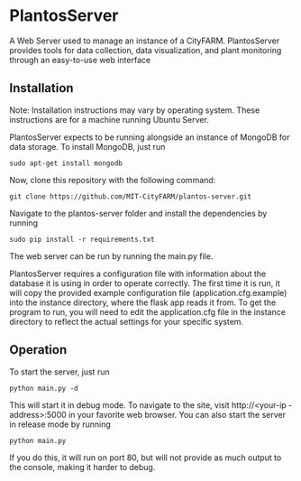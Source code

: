 PlantosServer
=============
A Web Server used to manage an instance of a CityFARM. PlantosServer provides
tools for data collection, data visualization, and plant monitoring through an
easy-to-use web interface

Installation
------------
Note: Installation instructions may vary by operating system. These instructions
are for a machine running Ubuntu Server.

PlantosServer expects to be running alongside an instance of MongoDB for data
storage. To install MongoDB, just run

    sudo apt-get install mongodb

Now, clone this repository with the following command:

    git clone https://github.com/MIT-CityFARM/plantos-server.git

Navigate to the plantos-server folder and install the dependencies by running

    sudo pip install -r requirements.txt

The web server can be run by running the main.py file.

PlantosServer requires a configuration file with information about the database
it is using in order to operate correctly. The first time it is run, it will
copy the provided example configuration file (application.cfg.example) into the
instance directory, where the flask app reads it from. To get the program to run,
you will need to edit the application.cfg file in the instance directory to
reflect the actual settings for your specific system.

Operation
---------
To start the server, just run

    python main.py -d

This will start it in debug mode. To navigate to the site, visit http://\<your-ip
-address\>:5000 in your favorite web browser. You can also start the server in
release mode by running

    python main.py

If you do this, it will run on port 80, but will not provide as much output to
the console, making it harder to debug.
